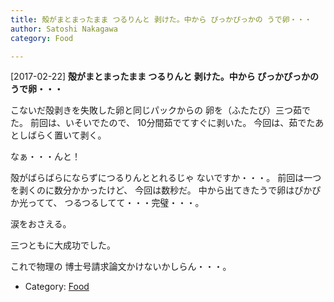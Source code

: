 ```yaml
---
title: 殻がまとまったまま つるりんと 剥けた。中から ぴっかぴっかの うで卵・・・
author: Satoshi Nakagawa
category: Food

---
```


[2017-02-22] **殻がまとまったまま つるりんと 剥けた。中から ぴっかぴっかの うで卵・・・** 

 こないだ殻剥きを失敗した卵と同じパックからの
卵を（ふたたび）三つ茹でた。
前回は、いそいでたので、
10分間茹でてすぐに剥いた。
今回は、茹でたあとしばらく置いて剥く。

 なぁ・・・んと！

 殻がばらばらにならずにつるりんととれるじゃ
ないですか・・・。
前回は一つを剥くのに数分かかったけど、
今回は数秒だ。
中から出てきたうで卵はぴかぴか光ってて、
つるつるしてて・・・完璧・・・。

 涙をおさえる。

 三つともに大成功でした。

 これで物理の
博士号請求論文かけないかしらん・・・。

- Category: [Food](https://merapano.github.io/categories.html#Food)

